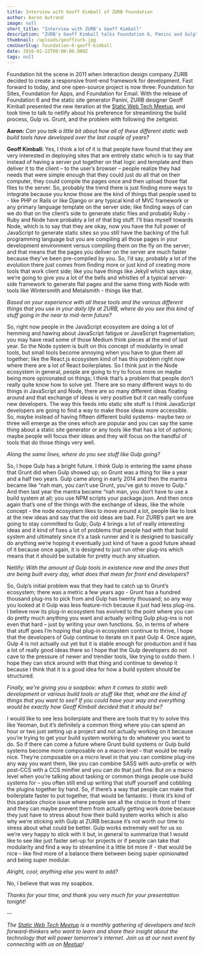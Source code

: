 ```yaml
---
title: Interview with Geoff Kimball of ZURB Foundation
author: Aaron Autrand
image: null
short_title: "Interview with ZURB's Geoff Kimball"
description: "ZURB's Geoff Kimball talks Foundation 6, Panini and Gulp"
thumbnail: /uploads/geoffzurb.jpg
cmsUserSlug: foundation-6-geoff-kimball
date: 2016-02-22T00:00:00.000Z
tags: null
---
```


Foundation hit the scene in 2011 when interaction design company ZURB decided to create a responsive front-end framework for development. Fast forward to today, and one open-source project is now three: Foundation for Sites, Foundation for Apps, and Foundation for Email. With the release of Foundation 6 and the static site generator Panini, ZURB designer Geoff Kimball presented the new iteration at the [Static Web Tech Meetup](http://www.meetup.com/sf-static-web-tech/), and took time to talk to netlify about his preference for streamlining the build process, Gulp vs. Grunt, and the problem with following the zeitgeist.

<!-- excerpt -->

**Aaron:** _Can you talk a little bit about how all of these different static web build tools have developed over the last couple of years?_

**Geoff Kimball:** Yes, I think a lot of it is that people have found that they are very interested in deploying sites that are entirely static which is to say that instead of having a server put together on that logic and template and then deliver it to the client – to the user’s browser – people realize they had needs that were simple enough that they could just do all that on their computer, they could compile the pages once and then upload those flat files to the server. So, probably the trend there is just finding more ways to integrate because you know those are the kind of things that people used to - like PHP or Rails or like Django or any typical kind of MVC framework or any primary language template on the server side; like finding ways of can we do that on the client’s side to generate static files and probably Ruby - Ruby and Node have probably a lot of that big stuff. I’ll bias myself towards Node, which is to say that they are okay, now you have the full power of JavaScript to generate static sites so you still have the backing of the full programming language but you are compiling all those pages in your development environment versus compiling them on the fly on the server; and that means that the pages you deliver on the server are much faster because they’ve been pre-compiled by you. So, I’d say, probably a lot of the evolution there just comes from finding more or just kind of creating more tools that work client side; like you have things like Jekyll which says okay, we’re going to give you a lot of the bells and whistles of a typical server-side framework to generate flat pages and the same thing with Node with tools like Wintersmith and Metalsmith - things like that.

_Based on your experience with all these tools and the various different things that you use in your daily life at ZURB, where do you see this kind of stuff going in the near to mid-term future?_

So, right now people in the JavaScript ecosystem are doing a lot of hemming and hawing about JavaScript fatigue or JavaScript fragmentation; you may have read some of those Medium think pieces at the end of last year. So the Node system is built on this concept of modularity in small tools, but small tools become annoying when you have to glue them all together; like the React.js ecosystem kind of has this problem right now where there are a lot of React boilerplates. So I think just in the Node ecosystem in general, people are going to try to focus more on maybe being more opinionated on things; I think that’s a problem that people don’t really quite know how to solve yet. There are so many different ways to do things in JavaScript and Node, there are so many different ideas floating around and that exchange of ideas is very positive but it can really confuse new developers. The way this feeds into static site stuff is I think JavaScript developers are going to find a way to make those ideas more accessible. So, maybe instead of having fifteen different build systems- maybe two or three will emerge as the ones which are popular and you can say the same thing about a static site generator or any tools like that has a lot of options; maybe people will focus their ideas and they will focus on the handful of tools that do those things very well.

_Along the same lines, where do you see stuff like Gulp going?_

So, I hope Gulp has a bright future. I think Gulp is entering the same phase that Grunt did when Gulp showed up; so Grunt was a thing for like a year and a half two years. Gulp came along in early 2014 and then the mantra became like “nah man, you can’t use Grunt, you’ve got to move to Gulp.” And then last year the mantra became “nah man, you don’t have to use a build system at all; you use NPM scripts your package.json. And then once again that’s one of the things with the exchange of ideas, like the whole concept - the node ecosystem likes to move around a lot, people like to look at the new ideas and say that the old ideas are bad. For ZURB’s part we are going to stay committed to Gulp; Gulp 4 brings a lot of really interesting ideas and it kind of fixes a lot of problems that people had with that build system and ultimately since it’s a task runner and it is designed to basically do anything we’re hoping it eventually just kind of have a good future ahead of it because once again, it is designed to just run other plug-ins which means that it should be suitable for pretty much any situation.

Netlify: _With the amount of Gulp tools in existence now and the ones that are being built every day, what does that mean for front end developers?_

So, Gulp’s initial problem was that they had to catch up to Grunt’s ecosystem; there was a metric a few years ago - Grunt has a hundred thousand plug-ins to pick from and Gulp has twenty thousand; so any way you looked at it Gulp was less feature-rich because it just had less plug-ins. I believe now its plug-in ecosystem has evolved to the point where you can do pretty much anything you want and actually writing Gulp plug-ins is not even that hard – just by writing your own functions. So, in terms of where that stuff goes I’m hoping that plug-in ecosystem continue to thrive, I hope that the developers of Gulp continue to iterate on it past Gulp 4. Once again, Gulp 4 is not actually out yet but it is stable enough for production and it has a lot of really good ideas there so I hope that the Gulp developers do not cave to the pressure of newer and trendier tools, like trying to outdo them. I hope they can stick around with that thing and continue to develop it because I think that it is a good idea for how a build system should be structured.


 _Finally, we're giving you a soapbox: when it comes to static web development or various build tools or stuff like that, what are the kind of things that you want to see? If you could have your way and everything would be exactly how Geoff Kimball decided that it should be?_

I would like to see less boilerplate and there are tools that try to solve this like Yeoman, but it’s definitely a common thing where you can spend an hour or two just setting up a project and not actually working on it because you’re trying to get your build system working to do whatever you want to do. So if there can come a future where Grunt build systems or Gulp build systems become more composable on a macro level – that would be really nice. They’re composable on a micro level in that you can combine plug-ins any way you want them, like you can combine SASS with auto-prefix or with post-CCS with a CCS minifier and you can do that just fine. But on a macro level when you’re talking about tasking or common things people use build systems for – you often still end up writing that stuff yourself and cobbling the plugins together by hand. So, if there’s a way that people can make that boilerplate faster to put together, that would be fantastic. I think it’s kind of this paradox choice issue where people see all the choice in front of them and they can maybe prevent them from actually getting work done because they just have to stress about how their build system works which is also why we’re sticking with Gulp at ZURB because it’s not worth our time to stress about what could be better. Gulp works extremely well for us so we’re very happy to stick with it but, in general to summarize that I would like to see like just faster set-up for projects or if people can take that modularity and find a way to streamline it a little bit more if - that would be nice – like find more of a balance there between being super opinionated and being super modular.

_Alright, cool; anything else you want to add?_

No, I believe that was my soapbox.

_Thanks for your time, and thank you very much for your presentation tonight!_

--

_The [Static Web Tech Meetup](http://www.meetup.com/sf-static-web-tech/) is a monthly gathering of developers and tech forward-thinkers who want to learn and share their insight about the technology that will power tomorrow's internet. Join us at our next event by connecting with us on [Meetup](http://www.meetup.com/sf-static-web-tech/)!_
